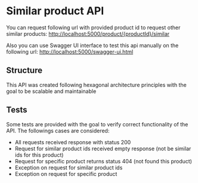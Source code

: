 # Similar product API

You can request following url with provided product id to request other similar products:
<http://localhost:5000/product/{productId}/similar>

Also you can use Swagger UI interface to test this api manually on the following url:
<http://localhost:5000/swagger-ui.html>

## Structure
This API was created following hexagonal architecture principles with the goal to be scalable and maintainable

## Tests
Some tests are provided with the goal to verify correct functionality of the API. The followings cases are considered:

* All requests received response with status 200
* Request for similar product ids received empty response (not be similar ids for this product)
* Request for specific product returns status 404 (not found this product)
* Exception on request for similar product ids
* Exception on request for specific product